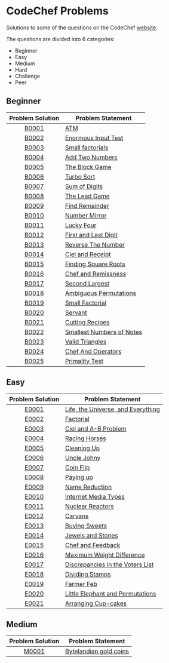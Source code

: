 # CodeChef Problems
Solutions to some of the questions on the CodeChef [website](https://www.codechef.com "CodeChef").

The questions are divided into 6 categories:
* Beginner
* Easy
* Medium
* Hard
* Challenge
* Peer

## Beginner

|Problem Solution|Problem Statement|
|:--------------:|-----------------|
|[B0001]|[ATM]|
|[B0002]|[Enormous Input Test]|
|[B0003]|[Small factorials]|
|[B0004]|[Add Two Numbers]|
|[B0005]|[The Block Game]|
|[B0006]|[Turbo Sort]|
|[B0007]|[Sum of Digits]|
|[B0008]|[The Lead Game]|
|[B0009]|[Find Remainder]|
|[B0010]|[Number Mirror]|
|[B0011]|[Lucky Four]|
|[B0012]|[First and Last Digit]|
|[B0013]|[Reverse The Number]|
|[B0014]|[Ciel and Receipt]|
|[B0015]|[Finding Square Roots]|
|[B0016]|[Chef and Remissness]|
|[B0017]|[Second Largest]|
|[B0018]|[Ambiguous Permutations]|
|[B0019]|[Small Factorial]|
|[B0020]|[Servant]|
|[B0021]|[Cutting Recipes]|
|[B0022]|[Smallest Numbers of Notes]|
|[B0023]|[Valid Triangles]|
|[B0024]|[Chef And Operators]|
|[B0025]|[Primality Test]|

## Easy

|Problem Solution|Problem Statement|
|:--------------:|-----------------|
|[E0001]|[Life, the Universe, and Everything]|
|[E0002]|[Factorial]|
|[E0003]|[Ciel and A-B Problem]|
|[E0004]|[Racing Horses]|
|[E0005]|[Cleaning Up]|
|[E0006]|[Uncle Johny]|
|[E0007]|[Coin Flip]|
|[E0008]|[Paying up]|
|[E0009]|[Name Reduction]|
|[E0010]|[Internet Media Types]|
|[E0011]|[Nuclear Reactors]|
|[E0012]|[Carvans]|
|[E0013]|[Buying Sweets]|
|[E0014]|[Jewels and Stones]|
|[E0015]|[Chef and Feedback]|
|[E0016]|[Maximum Weight Difference]|
|[E0017]|[Discrepancies in the Voters List]|
|[E0018]|[Dividing Stamps]|
|[E0019]|[Farmer Feb]|
|[E0020]|[Little Elephant and Permutations]|
|[E0021]|[Arranging Cup-cakes]|

## Medium

|Problem Solution|Problem Statement|
|:--------------:|-----------------|
|[M0001]|[Bytelandian gold coins]|

[//]: # (Beginner)

[B0001]: https://github.com/Mohammed-Shoaib/Coding-Problems/blob/master/CodeChef%20Problems/Beginner/B0001.cpp
[ATM]: https://www.codechef.com/problems/HS08TEST

[B0002]: https://github.com/Mohammed-Shoaib/Coding-Problems/blob/master/CodeChef%20Problems/Beginner/B0002.cpp
[Enormous Input Test]: https://www.codechef.com/problems/INTEST

[B0003]: https://github.com/Mohammed-Shoaib/Coding-Problems/blob/master/CodeChef%20Problems/Beginner/B0003.cpp
[Small factorials]: https://www.codechef.com/problems/FCTRL2

[B0004]: https://github.com/Mohammed-Shoaib/Coding-Problems/blob/master/CodeChef%20Problems/Beginner/B0004.cpp
[Add Two Numbers]: https://www.codechef.com/problems/FLOW001

[B0005]: https://github.com/Mohammed-Shoaib/Coding-Problems/blob/master/CodeChef%20Problems/Beginner/B0005.cpp
[The Block Game]: https://www.codechef.com/problems/PALL01

[B0006]: https://github.com/Mohammed-Shoaib/Coding-Problems/blob/master/CodeChef%20Problems/Beginner/B0006.cpp
[Turbo Sort]: https://www.codechef.com/problems/TSORT

[B0007]: https://github.com/Mohammed-Shoaib/Coding-Problems/blob/master/CodeChef%20Problems/Beginner/B0007.cpp
[Sum of Digits]: https://www.codechef.com/problems/FLOW006

[B0008]: https://github.com/Mohammed-Shoaib/Coding-Problems/blob/master/CodeChef%20Problems/Beginner/B0008.cpp
[The Lead Game]: https://www.codechef.com/problems/TLG

[B0009]: https://github.com/Mohammed-Shoaib/Coding-Problems/blob/master/CodeChef%20Problems/Beginner/B0009.cpp
[Find Remainder]: https://www.codechef.com/problems/FLOW002

[B0010]: https://github.com/Mohammed-Shoaib/Coding-Problems/blob/master/CodeChef%20Problems/Beginner/B0010.cpp
[Number Mirror]: https://www.codechef.com/problems/START01

[B0011]: https://github.com/Mohammed-Shoaib/Coding-Problems/blob/master/CodeChef%20Problems/Beginner/B0011.cpp
[Lucky Four]: https://www.codechef.com/problems/LUCKFOUR

[B0012]: https://github.com/Mohammed-Shoaib/Coding-Problems/blob/master/CodeChef%20Problems/Beginner/B0012.cpp
[First and Last Digit]: https://www.codechef.com/problems/FLOW004

[B0013]: https://github.com/Mohammed-Shoaib/Coding-Problems/blob/master/CodeChef%20Problems/Beginner/B0013.cpp
[Reverse The Number]: https://www.codechef.com/problems/FLOW007

[B0014]: https://github.com/Mohammed-Shoaib/Coding-Problems/blob/master/CodeChef%20Problems/Beginner/B0014.cpp
[Ciel and Receipt]: https://www.codechef.com/problems/CIELRCPT

[B0015]: https://github.com/Mohammed-Shoaib/Coding-Problems/blob/master/CodeChef%20Problems/Beginner/B0015.cpp
[Finding Square Roots]: https://www.codechef.com/problems/FSQRT

[B0016]: https://github.com/Mohammed-Shoaib/Coding-Problems/blob/master/CodeChef%20Problems/Beginner/B0016.cpp
[Chef and Remissness]: https://www.codechef.com/problems/REMISS

[B0017]: https://github.com/Mohammed-Shoaib/Coding-Problems/blob/master/CodeChef%20Problems/Beginner/B0017.cpp
[Second Largest]: https://www.codechef.com/problems/FLOW017

[B0018]: https://github.com/Mohammed-Shoaib/Coding-Problems/blob/master/CodeChef%20Problems/Beginner/B0018.cpp
[Ambiguous Permutations]: https://www.codechef.com/problems/PERMUT2

[B0019]: https://github.com/Mohammed-Shoaib/Coding-Problems/blob/master/CodeChef%20Problems/Beginner/B0019.cpp
[Small Factorial]: https://www.codechef.com/problems/FLOW018

[B0020]: https://github.com/Mohammed-Shoaib/Coding-Problems/blob/master/CodeChef%20Problems/Beginner/B0020.cpp
[Servant]: https://www.codechef.com/problems/FLOW008

[B0021]: https://github.com/Mohammed-Shoaib/Coding-Problems/blob/master/CodeChef%20Problems/Beginner/B0021.cpp
[Cutting Recipes]: https://www.codechef.com/problems/RECIPE

[B0022]: https://github.com/Mohammed-Shoaib/Coding-Problems/blob/master/CodeChef%20Problems/Beginner/B0022.cpp
[Smallest Numbers of Notes]: https://www.codechef.com/problems/FLOW005

[B0023]: https://github.com/Mohammed-Shoaib/Coding-Problems/blob/master/CodeChef%20Problems/Beginner/B0023.cpp
[Valid Triangles]: https://www.codechef.com/problems/FLOW013

[B0024]: https://github.com/Mohammed-Shoaib/Coding-Problems/blob/master/CodeChef%20Problems/Beginner/B0024.cpp
[Chef And Operators]: https://www.codechef.com/problems/CHOPRT

[B0025]: https://github.com/Mohammed-Shoaib/Coding-Problems/blob/master/CodeChef%20Problems/Beginner/B0025.cpp
[Primality Test]: https://www.codechef.com/problems/PRB01

[//]: # (Easy)

[E0001]: https://github.com/Mohammed-Shoaib/Coding-Problems/blob/master/CodeChef%20Problems/Easy/E0001.cpp
[Life, the Universe, and Everything]: https://www.codechef.com/problems/TEST

[E0002]: https://github.com/Mohammed-Shoaib/Coding-Problems/blob/master/CodeChef%20Problems/Easy/E0002.cpp
[Factorial]: https://www.codechef.com/problems/FCTRL

[E0003]: https://github.com/Mohammed-Shoaib/Coding-Problems/blob/master/CodeChef%20Problems/Easy/E0003.cpp
[Ciel and A-B Problem]: https://www.codechef.com/problems/CIELAB

[E0004]: https://github.com/Mohammed-Shoaib/Coding-Problems/blob/master/CodeChef%20Problems/Easy/E0004.cpp
[Racing Horses]: https://www.codechef.com/problems/HORSES

[E0005]: https://github.com/Mohammed-Shoaib/Coding-Problems/blob/master/CodeChef%20Problems/Easy/E0005.cpp
[Cleaning Up]: https://www.codechef.com/problems/CLEANUP

[E0006]: https://github.com/Mohammed-Shoaib/Coding-Problems/blob/master/CodeChef%20Problems/Easy/E0006.cpp
[Uncle Johny]: https://www.codechef.com/problems/JOHNY

[E0007]: https://github.com/Mohammed-Shoaib/Coding-Problems/blob/master/CodeChef%20Problems/Easy/E0007.cpp
[Coin Flip]: https://www.codechef.com/problems/CONFLIP

[E0008]: https://github.com/Mohammed-Shoaib/Coding-Problems/blob/master/CodeChef%20Problems/Easy/E0008.cpp
[Paying up]: https://www.codechef.com/problems/MARCHA1

[E0009]: https://github.com/Mohammed-Shoaib/Coding-Problems/blob/master/CodeChef%20Problems/Easy/E0009.cpp
[Name Reduction]: https://www.codechef.com/problems/NAME1

[E0010]: https://github.com/Mohammed-Shoaib/Coding-Problems/blob/master/CodeChef%20Problems/Easy/E0010.cpp
[Internet Media Types]: https://www.codechef.com/problems/MIME2

[E0011]: https://github.com/Mohammed-Shoaib/Coding-Problems/blob/master/CodeChef%20Problems/Easy/E0011.cpp
[Nuclear Reactors]: https://www.codechef.com/problems/NUKES

[E0012]: https://github.com/Mohammed-Shoaib/Coding-Problems/blob/master/CodeChef%20Problems/Easy/E0012.cpp
[Carvans]: https://www.codechef.com/problems/CARVANS

[E0013]: https://github.com/Mohammed-Shoaib/Coding-Problems/blob/master/CodeChef%20Problems/Easy/E0013.cpp
[Buying Sweets]: https://www.codechef.com/problems/BUYING2

[E0014]: https://github.com/Mohammed-Shoaib/Coding-Problems/blob/master/CodeChef%20Problems/Easy/E0014.cpp
[Jewels and Stones]: https://www.codechef.com/problems/STONES

[E0015]: https://github.com/Mohammed-Shoaib/Coding-Problems/blob/master/CodeChef%20Problems/Easy/E0015.cpp
[Chef and Feedback]: https://www.codechef.com/problems/ERROR

[E0016]: https://github.com/Mohammed-Shoaib/Coding-Problems/blob/master/CodeChef%20Problems/Easy/E0016.cpp
[Maximum Weight Difference]: https://www.codechef.com/problems/MAXDIFF

[E0017]: https://github.com/Mohammed-Shoaib/Coding-Problems/blob/master/CodeChef%20Problems/Easy/E0017.cpp
[Discrepancies in the Voters List]: https://www.codechef.com/problems/VOTERS

[E0018]: https://github.com/Mohammed-Shoaib/Coding-Problems/blob/master/CodeChef%20Problems/Easy/E0018.cpp
[Dividing Stamps]: https://www.codechef.com/problems/DIVIDING

[E0019]: https://github.com/Mohammed-Shoaib/Coding-Problems/blob/master/CodeChef%20Problems/Easy/E0019.cpp
[Farmer Feb]: https://www.codechef.com/problems/POTATOES

[E0020]: https://github.com/Mohammed-Shoaib/Coding-Problems/blob/master/CodeChef%20Problems/Easy/E0020.cpp
[Little Elephant and Permutations]: https://www.codechef.com/problems/LEPERMUT

[E0021]: https://github.com/Mohammed-Shoaib/Coding-Problems/blob/master/CodeChef%20Problems/Easy/E0021.cpp
[Arranging Cup-cakes]: https://www.codechef.com/problems/RESQ

[//]: # (Medium)

[M0001]: https://github.com/Mohammed-Shoaib/Coding-Problems/blob/master/CodeChef%20Problems/Medium/M0001.cpp
[Bytelandian gold coins]: https://www.codechef.com/problems/COINS
